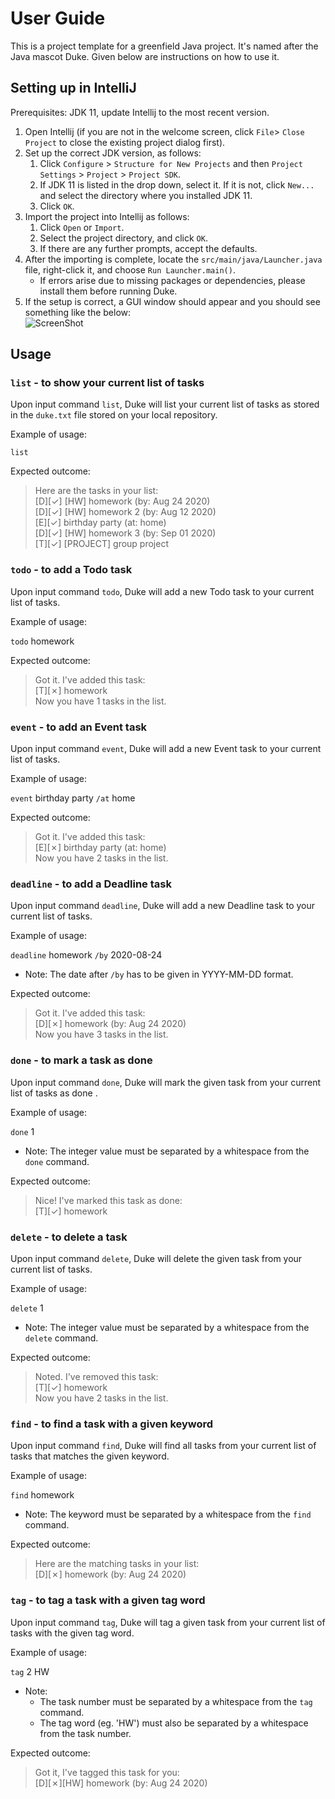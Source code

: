 # User Guide
This is a project template for a greenfield Java project. It's named after the Java mascot Duke. Given below are instructions on how to use it.

## Setting up in IntelliJ
Prerequisites: JDK 11, update Intellij to the most recent version.

1. Open Intellij (if you are not in the welcome screen, click `File`> `Close Project` to close the existing project dialog first).
2. Set up the correct JDK version, as follows:
    1. Click `Configure` > `Structure for New Projects` and then `Project Settings` > `Project` > `Project SDK`.
    2. If JDK 11 is listed in the drop down, select it. If it is not, click `New...` and select the directory where you installed JDK 11.
    3. Click `OK`.
3. Import the project into Intellij as follows:
    1. Click `Open` or `Import`.
    2. Select the project directory, and click `OK`.
    3. If there are any further prompts, accept the defaults.
4. After the importing is complete, locate the `src/main/java/Launcher.java` file, right-click it, and choose `Run Launcher.main()`. 
    * If errors arise due to missing packages or dependencies, please install them before running Duke.
5. If the setup is correct, a GUI window should appear and you should see something like the below:
<br/> ![ScreenShot](https://github.com/yeohhq/ip/blob/master/src/main/resources/images/Default.png)

## Usage

### `list` - to show your current list of tasks

Upon input command `list`, Duke will list your current list of tasks as stored in the `duke.txt` file stored on your local repository.

Example of usage: 

`list`

Expected outcome:

>Here are the tasks in your list:
<br/>[D][✓] [HW] homework (by: Aug 24 2020)
<br/>[D][✓] [HW] homework 2 (by: Aug 12 2020)
<br/>[E][✓] birthday party (at: home)
<br/>[D][✓] [HW] homework 3 (by: Sep 01 2020)
<br/>[T][✓] [PROJECT] group project

### `todo` - to add a Todo task

Upon input command `todo`, Duke will add a new Todo task to your current list of tasks.

Example of usage: 

`todo` homework

Expected outcome:

>Got it. I've added this task:
<br/>[T][✗] homework
<br/>Now you have 1 tasks in the list.

### `event` - to add an Event task

Upon input command `event`, Duke will add a new Event task to your current list of tasks.

Example of usage: 

`event` birthday party `/at` home

Expected outcome:

>Got it. I've added this task:
<br/>[E][✗] birthday party (at: home)
<br/>Now you have 2 tasks in the list.

### `deadline` - to add a Deadline task

Upon input command `deadline`, Duke will add a new Deadline task to your current list of tasks.

Example of usage: 

`deadline` homework `/by` 2020-08-24
* Note: The date after `/by` has to be given in YYYY-MM-DD format.

Expected outcome:

>Got it. I've added this task:
<br/>[D][✗] homework (by: Aug 24 2020)
<br/>Now you have 3 tasks in the list.

### `done` - to mark a task as done

Upon input command `done`, Duke will mark the given task from your current list of tasks as done .

Example of usage: 

`done` 1
* Note: The integer value must be separated by a whitespace from the `done` command.

Expected outcome:

>Nice! I've marked this task as done:
<br/>[T][✓] homework

### `delete` - to delete a task

Upon input command `delete`, Duke will delete the given task from your current list of tasks.

Example of usage: 

`delete` 1
* Note: The integer value must be separated by a whitespace from the `delete` command.

Expected outcome:

>Noted. I've removed this task:
<br/>[T][✓] homework
<br/>Now you have 2 tasks in the list.

### `find` - to find a task with a given keyword

Upon input command `find`, Duke will find all tasks from your current list of tasks that matches the given keyword.

Example of usage: 

`find` homework
* Note: The keyword must be separated by a whitespace from the `find` command.

Expected outcome:

>Here are the matching tasks in your list:
<br/>[D][✗] homework (by: Aug 24 2020)

### `tag` - to tag a task with a given tag word

Upon input command `tag`, Duke will tag a given task from your current list of tasks with the given tag word.

Example of usage: 

`tag` 2 HW
* Note: 
    * The task number must be separated by a whitespace from the `tag` command.
    * The tag word (eg. 'HW') must also be separated by a whitespace from the task number.

Expected outcome:

>Got it, I've tagged this task for you:
<br/>[D][✗][HW] homework (by: Aug 24 2020)
